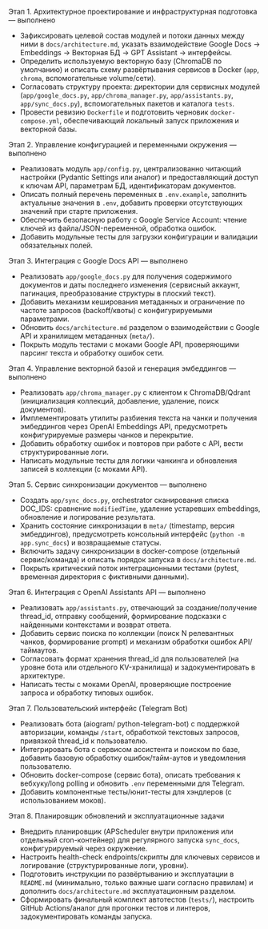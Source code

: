 Этап 1. Архитектурное проектирование и инфраструктурная подготовка — выполнено
- Зафиксировать целевой состав модулей и потоки данных между ними в `docs/architecture.md`, указать взаимодействие Google Docs → Embeddings → Векторная БД → GPT Assistant → интерфейсы.
- Определить используемую векторную базу (ChromaDB по умолчанию) и описать схему развёртывания сервисов в Docker (`app`, `chroma`, вспомогательные volume/сети).
- Согласовать структуру проекта: директории для сервисных модулей (`app/google_docs.py`, `app/chroma_manager.py`, `app/assistants.py`, `app/sync_docs.py`), вспомогательных пакетов и каталога `tests`.
- Провести ревизию `Dockerfile` и подготовить черновик `docker-compose.yml`, обеспечивающий локальный запуск приложения и векторной базы.

Этап 2. Управление конфигурацией и переменными окружения — выполнено
- Реализовать модуль `app/config.py`, централизованно читающий настройки (Pydantic Settings или аналог) и предоставляющий доступ к ключам API, параметрам БД, идентификаторам документов.
- Описать полный перечень переменных в `.env.example`, заполнить актуальные значения в `.env`, добавить проверки отсутствующих значений при старте приложения.
- Обеспечить безопасную работу с Google Service Account: чтение ключей из файла/JSON-переменной, обработка ошибок.
- Добавить модульные тесты для загрузки конфигурации и валидации обязательных полей.

Этап 3. Интеграция с Google Docs API — выполнено
- Реализовать `app/google_docs.py` для получения содержимого документов и даты последнего изменения (сервисный аккаунт, пагинация, преобразование структуры в плоский текст).
- Добавить механизм кеширования метаданных и ограничение по частоте запросов (backoff/квоты) с конфигурируемыми параметрами.
- Обновить `docs/architecture.md` разделом о взаимодействии с Google API и хранилищем метаданных (`meta/`).
- Покрыть модуль тестами с моками Google API, проверяющими парсинг текста и обработку ошибок сети.

Этап 4. Управление векторной базой и генерация эмбеддингов — выполнено
- Реализовать `app/chroma_manager.py` с клиентом к ChromaDB/Qdrant (инициализация коллекций, добавление, удаление, поиск документов).
- Имплементировать утилиты разбиения текста на чанки и получения эмбеддингов через OpenAI Embeddings API, предусмотреть конфигурируемые размеры чанков и перекрытие.
- Добавить обработку ошибок и повторов при работе с API, вести структурированные логи.
- Написать модульные тесты для логики чанкинга и обновления записей в коллекции (с моками API).

Этап 5. Сервис синхронизации документов — выполнено
- Создать `app/sync_docs.py`, orchestrator сканирования списка DOC_IDS: сравнение `modifiedTime`, удаление устаревших embeddings, обновление и логирование результата.
- Хранить состояние синхронизации в `meta/` (timestamp, версия эмбеддингов), предусмотреть консольный интерфейс (`python -m app.sync_docs`) и возвращаемые статусы.
- Включить задачу синхронизации в docker-compose (отдельный сервис/команда) и описать порядок запуска в `docs/architecture.md`.
- Покрыть критический поток интеграционными тестами (pytest, временная директория с фиктивными данными).

Этап 6. Интеграция с OpenAI Assistants API — выполнено
- Реализовать `app/assistants.py`, отвечающий за создание/получение thread_id, отправку сообщений, формирование подсказки с найденными контекстами и возврат ответа.
- Добавить сервис поиска по коллекции (поиск N релевантных чанков, формирование prompt) и механизм обработки ошибок API/таймаутов.
- Согласовать формат хранения thread_id для пользователей (на уровне бота или отдельного KV-хранилища) и задокументировать в архитектуре.
- Написать тесты с моками OpenAI, проверяющие построение запроса и обработку типовых ошибок.

Этап 7. Пользовательский интерфейс (Telegram Bot)
- Реализовать бота (aiogram/ python-telegram-bot) с поддержкой авторизации, команды `/start`, обработкой текстовых запросов, привязкой thread_id к пользователю.
- Интегрировать бота с сервисом ассистента и поиском по базе, добавить базовую обработку ошибок/тайм-аутов и уведомления пользователю.
- Обновить docker-compose (сервис бота), описать требования к вебхуку/long polling и обновить `.env` переменными для Telegram.
- Добавить компонентные тесты/юнит-тесты для хэндлеров (с использованием моков).

Этап 8. Планировщик обновлений и эксплуатационные задачи
- Внедрить планировщик (APScheduler внутри приложения или отдельный cron-контейнер) для регулярного запуска `sync_docs`, конфигурируемый через окружение.
- Настроить health-check endpoints/скрипты для ключевых сервисов и логирование (структурированные логи, уровни).
- Подготовить инструкции по развёртыванию и эксплуатации в `README.md` (минимально, только важные шаги согласно правилам) и дополнить `docs/architecture.md` эксплуатационным разделом.
- Сформировать финальный комплект автотестов (`tests/`), настроить GitHub Actions/аналог для прогонки тестов и линтеров, задокументировать команды запуска.
